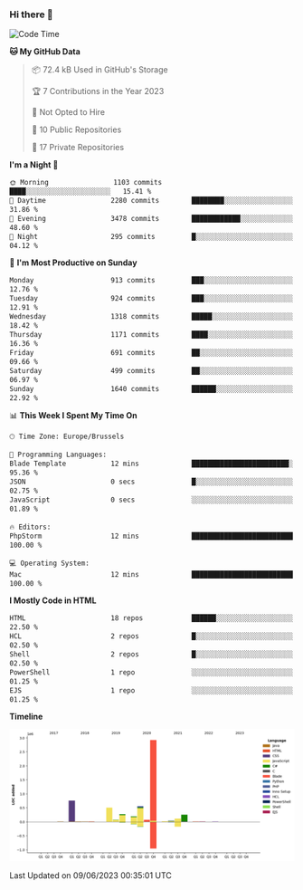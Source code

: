 ### Hi there 👋

<!--START_SECTION:waka-->
![Code Time](http://img.shields.io/badge/Code%20Time-1%2C222%20hrs%2032%20mins-blue)

**🐱 My GitHub Data** 

> 📦 72.4 kB Used in GitHub's Storage 
 > 
> 🏆 7 Contributions in the Year 2023
 > 
> 🚫 Not Opted to Hire
 > 
> 📜 10 Public Repositories 
 > 
> 🔑 17 Private Repositories 
 > 
**I'm a Night 🦉** 

```text
🌞 Morning                1103 commits        ████░░░░░░░░░░░░░░░░░░░░░   15.41 % 
🌆 Daytime                2280 commits        ████████░░░░░░░░░░░░░░░░░   31.86 % 
🌃 Evening                3478 commits        ████████████░░░░░░░░░░░░░   48.60 % 
🌙 Night                  295 commits         █░░░░░░░░░░░░░░░░░░░░░░░░   04.12 % 
```
📅 **I'm Most Productive on Sunday** 

```text
Monday                   913 commits         ███░░░░░░░░░░░░░░░░░░░░░░   12.76 % 
Tuesday                  924 commits         ███░░░░░░░░░░░░░░░░░░░░░░   12.91 % 
Wednesday                1318 commits        █████░░░░░░░░░░░░░░░░░░░░   18.42 % 
Thursday                 1171 commits        ████░░░░░░░░░░░░░░░░░░░░░   16.36 % 
Friday                   691 commits         ██░░░░░░░░░░░░░░░░░░░░░░░   09.66 % 
Saturday                 499 commits         ██░░░░░░░░░░░░░░░░░░░░░░░   06.97 % 
Sunday                   1640 commits        ██████░░░░░░░░░░░░░░░░░░░   22.92 % 
```


📊 **This Week I Spent My Time On** 

```text
🕑︎ Time Zone: Europe/Brussels

💬 Programming Languages: 
Blade Template           12 mins             ████████████████████████░   95.36 % 
JSON                     0 secs              █░░░░░░░░░░░░░░░░░░░░░░░░   02.75 % 
JavaScript               0 secs              ░░░░░░░░░░░░░░░░░░░░░░░░░   01.89 % 

🔥 Editors: 
PhpStorm                 12 mins             █████████████████████████   100.00 % 

💻 Operating System: 
Mac                      12 mins             █████████████████████████   100.00 % 
```

**I Mostly Code in HTML** 

```text
HTML                     18 repos            ██████░░░░░░░░░░░░░░░░░░░   22.50 % 
HCL                      2 repos             █░░░░░░░░░░░░░░░░░░░░░░░░   02.50 % 
Shell                    2 repos             █░░░░░░░░░░░░░░░░░░░░░░░░   02.50 % 
PowerShell               1 repo              ░░░░░░░░░░░░░░░░░░░░░░░░░   01.25 % 
EJS                      1 repo              ░░░░░░░░░░░░░░░░░░░░░░░░░   01.25 % 
```



**Timeline**

![Lines of Code chart](https://raw.githubusercontent.com/guillaumedeplancke/guillaumedeplancke/main/assets/bar_graph.png)


 Last Updated on 09/06/2023 00:35:01 UTC
<!--END_SECTION:waka-->
